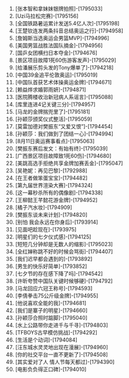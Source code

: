 
1. [张本智和拿妹妹银牌拍照]-[1795033]
1. [Uzi马拉松完赛]-[1795156]
1. [全国铁路暑运累计发送5.4亿人次]-[1795198]
1. [王楚钦连发两条抖音总结奥运之行]-[1794958]
1. [詹姆斯当选奥运会男篮MVP]-[1794996]
1. [美国男篮战胜法国队摘金]-[1794956]
1. [国乒女团横扫日本夺金]-[1794676]
1. [景区项目故障1死60伤游客发声]-[1795029]
1. [给潘展乐剪头发的Tony爆单了]-[1794218]
1. [中国39金追平伦敦奥运]-[1795019]
1. [中国队首获艺术体操奥运金牌]-[1794671]
1. [赖益烨求婚郭雨妍]-[1794871]
1. [医院腾楼收治新冠病人系谣言]-[1795088]
1. [库里连进4记关键三分]-[1794957]
1. [马龙的金牌揣兜里了]-[1795181]
1. [孙颖莎颁奖仪式整活]-[1795059]
1. [莫雷加德对樊振东“又爱又恨”]-[1794454]
1. [孙颖莎：我们做到了团结一心]-[1794994]
1. [8月11日奥运赛事看点]-[1795063]
1. [樊振东赛后发文：有始有终]-[1795039]
1. [广西景区项目故障致1死60伤]-[1794680]
1. [美跳高选手拒绝共享金牌加赛丢金]-[1795047]
1. [吴艳妮：再见巴黎]-[1792988]
1. [在王者做笨蛋宝宝]-[1794482]
1. [第九届世界渲染大赛]-[1794324]
1. [这一幕秒杀所有的偶像剧]-[1794338]
1. [王柳懿王芊懿花游金牌]-[1794952]
1. [橘子汽水妆]-[1794909]
1. [樊振东谈未来计划]-[1794820]
1. [别怕 我会永远在你身后]-[1793914]
1. [见面吧趁现在]-[1793975]
1. [明星们的七夕仪式感]-[1794125]
1. [短短几分钟却是无数人的缩影]-[1795023]
1. [全红婵称跳不好的时候会骂街]-[1794407]
1. [我们迟早都会遇到的]-[1793892]
1. [男生的快乐好简单]-[1793852]
1. [七夕节的存在感下降了吗]-[1794542]
1. [许昕夸赞中国队关键时候够硬]-[1794792]
1. [马龙回应六冠王称号]-[1794593]
1. [李倩拳击75公斤级金牌]-[1794955]
1. [他说喜欢全能的我]-[1794681]
1. [我们是寨子的明星]-[1794660]
1. [孙颖莎合照时踮脚]-[1795040]
1. [水上公路带你走进千与千寻]-[1794803]
1. [TFBOYS古早模仿挑战]-[1794292]
1. [生活是个动词]-[1794084]
1. [汪东城水灵灵地出现在漫展]-[1794960]
1. [你的社交平台一直不更新了]-[1794508]
1. [其实爱对了人 情人节每天都过]-[1794390]
1. [电影负负得正口碑]-[1794010]